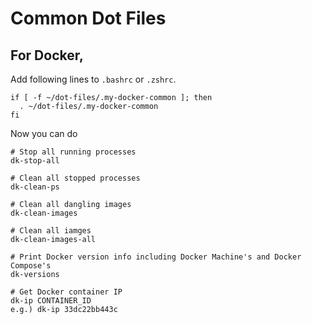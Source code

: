 # Common Dot Files

## For Docker,

Add following lines to `.bashrc` or `.zshrc`.
```shell
if [ -f ~/dot-files/.my-docker-common ]; then
  . ~/dot-files/.my-docker-common
fi
```

Now you can do
```shell
# Stop all running processes
dk-stop-all 

# Clean all stopped processes
dk-clean-ps 

# Clean all dangling images
dk-clean-images 

# Clean all iamges
dk-clean-images-all 

# Print Docker version info including Docker Machine's and Docker Compose's
dk-versions 

# Get Docker container IP
dk-ip CONTAINER_ID 
e.g.) dk-ip 33dc22bb443c

```
